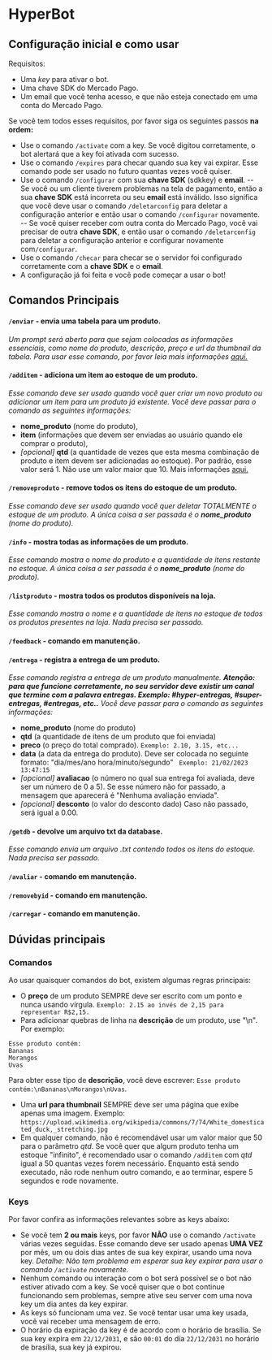 # HyperBot

## Configuração inicial e como usar

Requisitos:

- Uma *key* para ativar o bot.
- Uma chave SDK do Mercado Pago.
- Um email que você tenha acesso, e que não esteja conectado em uma conta do Mercado Pago.

Se você tem todos esses requisitos, por favor siga os seguintes passos **na ordem:**

- Use o comando `/activate` com a key. Se você digitou corretamente, o bot alertará que a key foi ativada com sucesso.
- Use o comando `/expires` para checar quando sua key vai expirar. Esse comando pode ser usado no futuro quantas vezes você quiser.
- Use o comando `/configurar` com sua **chave SDK** (sdkkey) e **email**.
-- Se você ou um cliente tiverem problemas na tela de pagamento, então a sua **chave SDK** está incorreta ou seu **email** está inválido. Isso significa que você deve usar o comando `/deletarconfig` para deletar a configuração anterior e então usar o comando `/configurar` novamente.
-- Se você quiser receber com outra conta do Mercado Pago, você vai precisar de outra **chave SDK**, e então usar o comando `/deletarconfig` para deletar a configuração anterior  e configurar novamente com`/configurar`.
-  Use o comando `/checar` para checar se o servidor foi configurado corretamente com a **chave SDK** e o **email**.
- A configuração já foi feita e você pode começar a usar o bot!

## Comandos Principais

#### `/enviar` - envia uma tabela para um produto. 
*Um prompt será aberto para que sejam colocadas as informações essenciais, como nome do produto, descrição, preço e url da thumbnail da tabela. 
Para usar esse comando, por favor leia mais informações [aqui.](#dúvidas-principais)*

#### `/additem` - adiciona um item ao estoque de um produto.
*Esse comando deve ser usado quando você quer criar um novo produto ou adicionar um item para um produto já existente. Você deve passar para o comando as seguintes informações:*
- **nome_produto** (nome do produto), 
- **item** (informações que devem ser enviadas ao usuário quando ele comprar o produto),
- *[opcional]* **qtd** (a quantidade de vezes que esta mesma combinação de produto e item devem ser adicionadas ao estoque). Por padrão, esse valor será 1. Não use um valor maior que 10. Mais informações [aqui.](#dúvidas-principais)

#### `/removeproduto` - remove todos os itens do estoque de um produto.

*Esse comando deve ser usado quando você quer deletar TOTALMENTE o estoque de um produto. A única coisa a ser passada é o **nome_produto** (nome do produto).*

#### `/info` - mostra todas as informações de um produto.

*Esse comando mostra o nome do produto e a quantidade de itens restante no estoque. A única coisa a ser passada é o **nome_produto** (nome do produto).*

#### `/listproduto` - mostra todos os produtos disponíveis na loja.

*Esse comando mostra o nome e a quantidade de itens no estoque de todos os produtos presentes na loja. Nada precisa ser passado.*

#### `/feedback` - comando em manutenção.

#### `/entrega` - registra a entrega de um produto.

*Esse comando registra a entrega de um produto manualmente. 
**Atenção: para que funcione corretamente, no seu servidor deve existir um canal que termine com a palavra entregas. Exemplo: #hyper-entregas, #super-entregas, #entregas, etc..*** 
*Você deve passar para o comando as seguintes informações:*

- **nome_produto** (nome do produto)
- **qtd** (a quantidade de itens de um produto que foi enviada)
- **preco** (o preço do total comprado). `Exemplo: 2.10, 3.15, etc...`
- **data** (a data da entrega do produto). Deve ser colocada no seguinte formato: "dia/mes/ano hora/minuto/segundo"
` Exemplo: 21/02/2023 13:47:15`
- *[opcional]* **avaliacao** (o número no qual sua entrega foi avaliada, deve ser um número de 0 a 5). Se esse número não for passado, a mensagem que aparecerá é "Nenhuma avaliação enviada".
- *[opcional]* **desconto** (o valor do desconto dado) Caso não passado, será igual a 0.00.

#### `/getdb` - devolve um arquivo txt da database.

*Esse comando envia um arquivo .txt contendo todos os itens do estoque. Nada precisa ser passado.*

#### `/avaliar` - comando em manutenção.
#### `/removebyid` - comando em manutenção.
#### `/carregar` - comando em manutenção.

## Dúvidas principais 

### Comandos
Ao usar quaisquer comandos do bot, existem algumas regras principais:

- O **preço** de um produto SEMPRE deve ser escrito com um ponto e nunca usando vírgula. `Exemplo: 2.15 ao invés de 2,15 para representar R$2,15.`
- Para adicionar quebras de linha na **descrição** de um produto, use "\n". 
Por exemplo:
```
Esse produto contém:
Bananas
Morangos
Uvas
```
Para obter esse tipo de **descrição**, você deve escrever: 
`Esse produto contém:\nBananas\nMorangos\nUvas`.

- Uma **url para thumbnail** SEMPRE deve ser uma página que exibe apenas uma imagem. Exemplo: `https://upload.wikimedia.org/wikipedia/commons/7/74/White_domesticated_duck,_stretching.jpg`
- Em qualquer comando, não é recomendável usar um valor maior que 50 para o parâmetro *qtd*. Se você quer que algum produto tenha um estoque "infinito", é recomendado usar o comando `/additem` com *qtd* igual a 50 quantas vezes forem necessário. Enquanto está sendo executado, não rode nenhum outro comando, e ao terminar, espere 5 segundos e rode novamente.
### Keys
Por favor confira as informações relevantes sobre as keys abaixo:
- Se você tem **2 ou mais** keys, por favor **NÃO** use o comando `/activate` várias vezes seguidas. Esse comando deve ser usado apenas **UMA VEZ** por mês, um ou dois dias antes de sua key expirar, usando uma nova key. *Detalhe: Não tem problema em esperar sua key expirar para usar o comando `/activate` novamente.*
- Nenhum comando ou interação com o bot será possível se o bot não estiver ativado com a key. Se você quiser que o bot continue funcionando sem problemas, sempre ative seu server com uma nova key um dia antes da key expirar.
- As keys só funcionam uma vez. Se você tentar usar uma key usada, você vai receber uma mensagem de erro.
- O horário da expiração da key é de acordo com o horário de brasília. Se sua key expira em `22/12/2031`, e são `00:01` do dia `22/12/2031` no horário de brasília, sua key já expirou.
